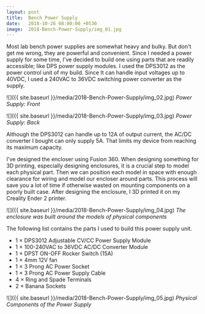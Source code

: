 ```yaml
---
layout: post
title:  Bench Power Supply
date:   2018-10-26 08:00:00 +0530
image:  2018-Bench-Power-Supply/img_01.jpg
---
```

Most lab bench power supplies are somewhat heavy and bulky. But don't get me wrong, they are powerful and convenient. Since I needed a power supply for some time, I've decided to build one using parts that are readily accessible; like DPS power supply modules. I used the DPS3012 as the power control unit of my build. Since It can handle input voltages up to 40VDC, I used a 240VAC to 36VDC switching power converter as the supply. 

![]({{ site.baseurl }}/media/2018-Bench-Power-Supply/img_02.jpg)
*Power Supply: Front*

![]({{ site.baseurl }}/media/2018-Bench-Power-Supply/img_03.jpg)
*Power Supply: Back*

Although the DPS3012 can handle up to 12A of output current, the AC/DC converter I bought can only supply 5A. That limits my device from reaching its maximum capacity.

I've designed the encloser using Fusion 360. When designing something for 3D printing, especially designing enclosures, it is a crucial step to model each physical part. Then we can position each model in space with enough clearance for wiring and model our encloser around parts. This process will save you a lot of time if otherwise wasted on mounting components on a poorly built case. After designing the enclosure, I 3D printed it on my Creality Ender 2 printer.

![]({{ site.baseurl }}/media/2018-Bench-Power-Supply/img_04.jpg)
*The enclosure was built around the models of physical components*

The following list contains the parts I used to build this power supply unit. 
- 1	 ×	  DPS3012 Adjustable CV/CC Power Supply Module 	 
- 1	 ×	  100-240VAC to 36VDC AC/DC Converter Module 
- 1	 ×	  DPST ON-OFF Rocker Switch (15A)  	 
- 1	 ×	  4mm 12V fan
- 1	 ×	  3 Prong AC Power Socket  	 
- 1	 ×	  3 Prong AC Power Supply Cable  	 
- 4	 ×	  Ring and Spade Terminals  	 
- 2	 ×	  Banana Sockets 

![]({{ site.baseurl }}/media/2018-Bench-Power-Supply/img_05.jpg)
*Physical Components of the Power Supply*

